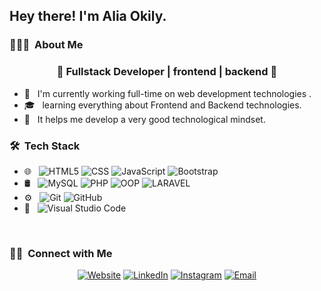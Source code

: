 <h2> Hey there! I'm Alia Okily.</h2>

<h3> 👨🏻‍💻 &nbsp;About Me </h3>
<h3 align="center">🚀 Fullstack Developer | frontend | backend  🚀</h3>

- 🤔 &nbsp; I'm currently working full-time on web development technologies .
- 🎓 &nbsp; learning everything about Frontend and Backend technologies.
- 🌱 &nbsp; It helps me develop a very good technological mindset.
  

<h3> 🛠 &nbsp;Tech Stack</h3>

- 🌐 &nbsp;
  ![HTML5](https://img.shields.io/badge/-HTML5-333333?style=flat&logo=HTML5)
  ![CSS](https://img.shields.io/badge/-CSS-333333?style=flat&logo=CSS3&logoColor=1572B6)
  ![JavaScript](https://img.shields.io/badge/-JavaScript-333333?style=flat&logo=javascript)
  ![Bootstrap](https://img.shields.io/badge/-Bootstrap-333333?style=flat&logo=bootstrap&logoColor=563D7C)
- 🛢 &nbsp;
  ![MySQL](https://img.shields.io/badge/-MySQL-333333?style=flat&logo=mysql)
   ![PHP](https://img.shields.io/badge/-php-333333?style=flat&logo=php)
   ![OOP](https://img.shields.io/badge/-oop-333333?style=flat&logo=oop)
   ![LARAVEL](https://img.shields.io/badge/-laravel-333333?style=flat&logo=laravel)
- ⚙️ &nbsp;
  ![Git](https://img.shields.io/badge/-Git-333333?style=flat&logo=git)
  ![GitHub](https://img.shields.io/badge/-GitHub-333333?style=flat&logo=github)
- 🔧 &nbsp;
  ![Visual Studio Code](https://img.shields.io/badge/-Visual%20Studio%20Code-333333?style=flat&logo=visual-studio-code&logoColor=007ACC)
<br/>


<h3> 🤝🏻 &nbsp;Connect with Me </h3>

<p align="center">
<a href="aliaaokily@gmail.com"><img alt="Website" src="https://img.shields.io/badge/Website-aliaaokily-blue?style=flat-square&logo=google-chrome"></a>
<a href="https://www.linkedin.com/in/aliaa-okily-7b43a0196?trk=contact-info"><img alt="LinkedIn" src="https://img.shields.io/badge/LinkedIn-aliaaokily-blue?style=flat-square&logo=linkedin"></a>
<a href=""><img alt="Instagram" src="https://img.shields.io/badge/Instagram-aliaaokily-blue?style=flat-square&logo=instagram"></a>
<a href="aliaaokily@gmail.com"><img alt="Email" src="https://img.shields.io/badge/Email-aliaaokily@gmail.com-blue?style=flat-square&logo=gmail"></a>
</p>

<!--
**Aliaokily/Aliaokily** is a ✨ _special_ ✨ repository because its `README.md` (this file) appears on your GitHub profile.

Here are some ideas to get you started:

- 🔭 I’m currently working on ...
- 🌱 I’m currently learning ...
- 👯 I’m looking to collaborate on ...
- 🤔 I’m looking for help with ...
- 💬 Ask me about ...
- 📫 How to reach me: ...
- 😄 Pronouns: ...
- ⚡ Fun fact: ...
-->
